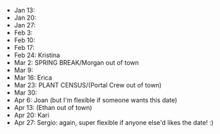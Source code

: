 * Jan 13: 
* Jan 20: 
* Jan 27: 
* Feb 3: 
* Feb 10: 
* Feb 17: 
* Feb 24: Kristina
* Mar 2: SPRING BREAK/Morgan out of town
* Mar 9: 
* Mar 16: Erica
* Mar 23: PLANT CENSUS/(Portal Crew out of town)
* Mar 30: 
* Apr 6: Joan (but I'm flexible if someone wants this date)
* Apr 13: (Ethan out of town)
* Apr 20: Kari
* Apr 27: Sergio: again, super flexible if anyone else'd likes the date! :)